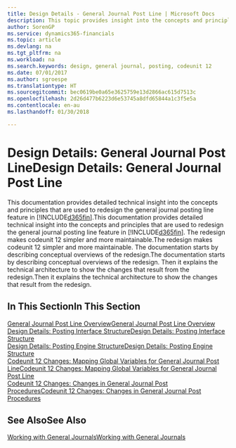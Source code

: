 ```yaml
---
title: Design Details - General Journal Post Line | Microsoft Docs
description: This topic provides insight into the concepts and principles that are used to redesign the general journal posting line feature in Finance and Operations, Business edition.
author: SorenGP
ms.service: dynamics365-financials
ms.topic: article
ms.devlang: na
ms.tgt_pltfrm: na
ms.workload: na
ms.search.keywords: design, general journal, posting, codeunit 12
ms.date: 07/01/2017
ms.author: sgroespe
ms.translationtype: HT
ms.sourcegitcommit: bec0619be0a65e3625759e13d2866ac615d7513c
ms.openlocfilehash: 2d26d477b6223d6e53745a8dfd65844a1c3f5e5a
ms.contentlocale: en-au
ms.lasthandoff: 01/30/2018

---
```

# <a name="design-details-general-journal-post-line"></a><span data-ttu-id="0910a-103">Design Details: General Journal Post Line</span><span class="sxs-lookup"><span data-stu-id="0910a-103">Design Details: General Journal Post Line</span></span>
<span data-ttu-id="0910a-104">This documentation provides detailed technical insight into the concepts and principles that are used to redesign the general journal posting line feature in [!INCLUDE[d365fin](includes/d365fin_md.md)].</span><span class="sxs-lookup"><span data-stu-id="0910a-104">This documentation provides detailed technical insight into the concepts and principles that are used to redesign the general journal posting line feature in [!INCLUDE[d365fin](includes/d365fin_md.md)].</span></span> <span data-ttu-id="0910a-105">The redesign makes codeunit 12 simpler and more maintainable.</span><span class="sxs-lookup"><span data-stu-id="0910a-105">The redesign makes codeunit 12 simpler and more maintainable.</span></span> <span data-ttu-id="0910a-106">The documentation starts by describing conceptual overviews of the redesign.</span><span class="sxs-lookup"><span data-stu-id="0910a-106">The documentation starts by describing conceptual overviews of the redesign.</span></span> <span data-ttu-id="0910a-107">Then it explains the technical architecture to show the changes that result from the redesign.</span><span class="sxs-lookup"><span data-stu-id="0910a-107">Then it explains the technical architecture to show the changes that result from the redesign.</span></span>  

## <a name="in-this-section"></a><span data-ttu-id="0910a-108">In This Section</span><span class="sxs-lookup"><span data-stu-id="0910a-108">In This Section</span></span>  
[<span data-ttu-id="0910a-109">General Journal Post Line Overview</span><span class="sxs-lookup"><span data-stu-id="0910a-109">General Journal Post Line Overview</span></span>](design-details-general-journal-post-line-overview.md)  
[<span data-ttu-id="0910a-110">Design Details: Posting Interface Structure</span><span class="sxs-lookup"><span data-stu-id="0910a-110">Design Details: Posting Interface Structure</span></span>](design-details-posting-interface-structure.md)  
[<span data-ttu-id="0910a-111">Design Details: Posting Engine Structure</span><span class="sxs-lookup"><span data-stu-id="0910a-111">Design Details: Posting Engine Structure</span></span>](design-details-posting-engine-structure.md)  
[<span data-ttu-id="0910a-112">Codeunit 12 Changes: Mapping Global Variables for General Journal Post Line</span><span class="sxs-lookup"><span data-stu-id="0910a-112">Codeunit 12 Changes: Mapping Global Variables for General Journal Post Line</span></span>](design-details-codeunit-12-changes-mapping-global-variables-for-general-journal-post-line.md)  
[<span data-ttu-id="0910a-113">Codeunit 12 Changes: Changes in General Journal Post Procedures</span><span class="sxs-lookup"><span data-stu-id="0910a-113">Codeunit 12 Changes: Changes in General Journal Post Procedures</span></span>](design-details-codeunit-12-changes-changes-in-general-journal-post-procedures.md)  

## <a name="see-also"></a><span data-ttu-id="0910a-114">See Also</span><span class="sxs-lookup"><span data-stu-id="0910a-114">See Also</span></span>  
[<span data-ttu-id="0910a-115">Working with General Journals</span><span class="sxs-lookup"><span data-stu-id="0910a-115">Working with General Journals</span></span>](ui-work-general-journals.md)

